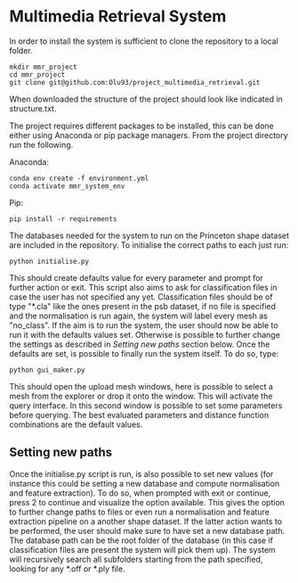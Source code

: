 # Multimedia Retrieval System
In order to install the system is sufficient to clone the repository to a local folder.

```
mkdir mmr_project
cd mmr_project
git clone git@github.com:Olu93/project_multimedia_retrieval.git
```
When downloaded the structure of the project should look like indicated in structure.txt.

The project requires different packages to be installed, this can be done either using Anaconda or pip package managers.
From the project directory run the following.

Anaconda:
```
conda env create -f environment.yml
conda activate mmr_system_env
```
Pip:
```
pip install -r requirements
```


The databases needed for the system to run on the Princeton shape dataset are included in the repository. 
To initialise the correct paths to each just run:

```
python initialise.py
```
This should create defaults value for every parameter and prompt for further action or exit.
This script also aims to ask for classification files in case the user has not specified any yet.
Classification files should be of type "*.cla" like the ones present in the psb dataset, 
if no file is specified and the normalisation is run again, the system will label every mesh as "no_class". 
If the aim is to run the system, the user should now be able to run it with the 
defaults values set. Otherwise is possible to further change the settings as described in *Setting new paths* section below. 
Once the defaults are set, is possible to finally run the system itself. 
To do so, type:
```
python gui_maker.py
```
This should open the upload mesh windows, here is possible to select a mesh from the explorer or drop it onto the window. 
This will activate the query interface. In this second window is possible to set some parameters before querying.
The best evaluated parameters and distance function combinations are the default values. 

## Setting new paths

Once the initialise.py script is run, is also possible to set new values (for instance this could be setting a new database and compute normalisation and feature extraction).
To do so, when prompted with exit or continue, press 2 to continue and visualize the option available. 
This gives the option to further change paths to files or even run a normalisation and feature extraction pipeline 
on a another shape dataset.
If the latter action wants to be performed, the user should make sure to have set a new database path.
The database path can be the root folder of the database (in this case if classification files are present the system
will pick them up). The system will recursively search all subfolders starting from the path specified, looking for 
any *.off or *.ply file.